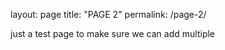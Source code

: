 layout: page
title: "PAGE 2"
permalink: /page-2/

just a test page to make sure we can add multiple
